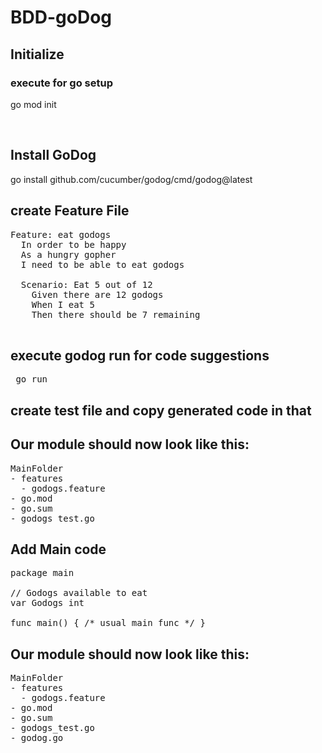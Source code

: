 # BDD-goDog


## Initialize
  ### execute for go setup 
  go mod init 

<br/>

## Install GoDog

  go install github.com/cucumber/godog/cmd/godog@latest

## create Feature File
<pre>
Feature: eat godogs
  In order to be happy
  As a hungry gopher
  I need to be able to eat godogs

  Scenario: Eat 5 out of 12
    Given there are 12 godogs
    When I eat 5
    Then there should be 7 remaining

</pre>

## execute godog run for code suggestions
<pre>
 go run
</pre>


## create test file and copy generated code in that


## Our module should now look like this:
<pre>
MainFolder
- features
  - godogs.feature
- go.mod
- go.sum
- godogs_test.go
</pre>

## Add Main code
<pre>
package main

// Godogs available to eat
var Godogs int

func main() { /* usual main func */ }
</pre>


## Our module should now look like this:
<pre>
MainFolder
- features
  - godogs.feature
- go.mod
- go.sum
- godogs_test.go
- godog.go
</pre>

